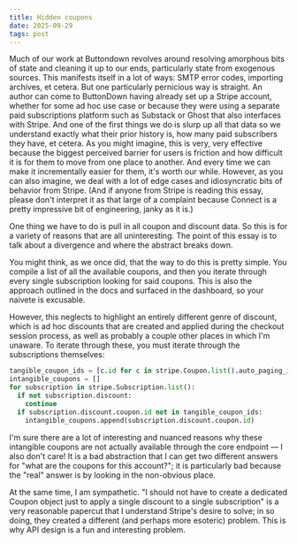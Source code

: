 ```yaml
---
title: Hidden coupons
date: 2025-09-29
tags: post
---
```


Much of our work at Buttondown revolves around resolving amorphous bits of state and cleaning it up to our ends, particularly state from exogenous sources. This manifests itself in a lot of ways: SMTP error codes, importing archives, et cetera. But one particularly pernicious way is straight. An author can come to ButtonDown having already set up a Stripe account, whether for some ad hoc use case or because they were using a separate paid subscriptions platform such as Substack or Ghost that also interfaces with Stripe. And one of the first things we do is slurp up all that data so we understand exactly what their prior history is, how many paid subscribers they have, et cetera. As you might imagine, this is very, very effective because the biggest perceived barrier for users is friction and how difficult it is for them to move from one place to another. And every time we can make it incrementally easier for them, it's worth our while. However, as you can also imagine, we deal with a lot of edge cases and idiosyncratic bits of behavior from Stripe. (And if anyone from Stripe is reading this essay, please don't interpret it as that large of a complaint because Connect is a pretty impressive bit of engineering, janky as it is.)

One thing we have to do is pull in all coupon and discount data. So this is for a variety of reasons that are all uninteresting. The point of this essay is to talk about a divergence and where the abstract breaks down.

You might think, as we once did, that the way to do this is pretty simple. You compile a list of all the available coupons, and then you iterate through every single subscription looking for said coupons. This is also the approach outlined in the docs and surfaced in the dashboard, so your naivete is excusable. 

However, this neglects to highlight an entirely different genre of discount, which is ad hoc discounts that are created and applied during the checkout session process, as well as probably a couple other places in which I'm unaware. To iterate through these, you must iterate through the subscriptions themselves:

```python
tangible_coupon_ids = [c.id for c in stripe.Coupon.list().auto_paging_iter()]
intangible_coupons = []
for subscription in stripe.Subscription.list():
  if not subscription.discount:
    continue
  if subscription.discount.coupon.id not in tangible_coupon_ids:
    intangible_coupons.append(subscription.discount.coupon.id)
```

I'm sure there are a lot of interesting and nuanced reasons why these intangible coupons are not actually available through the core endpoint — I also don't care! It is a bad abstraction that I can get two different answers for "what are the coupons for this account?"; it is particularly bad because the "real" answer is by looking in the non-obvious place.

At the same time, I am sympathetic. "I should not have to create a dedicated Coupon object just to apply a single discount to a single subscription" is a very reasonable papercut that I understand Stripe's desire to solve; in so doing, they created a different (and perhaps more esoteric) problem. This is why API design is a fun and interesting problem.